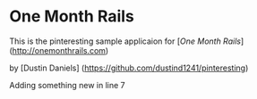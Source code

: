 # One Month Rails

This is the pinteresting sample applicaion for
[*One Month Rails*] (http://onemonthrails.com)

by [Dustin Daniels] (https://github.com/dustind1241/pinteresting)

Adding something new in line 7